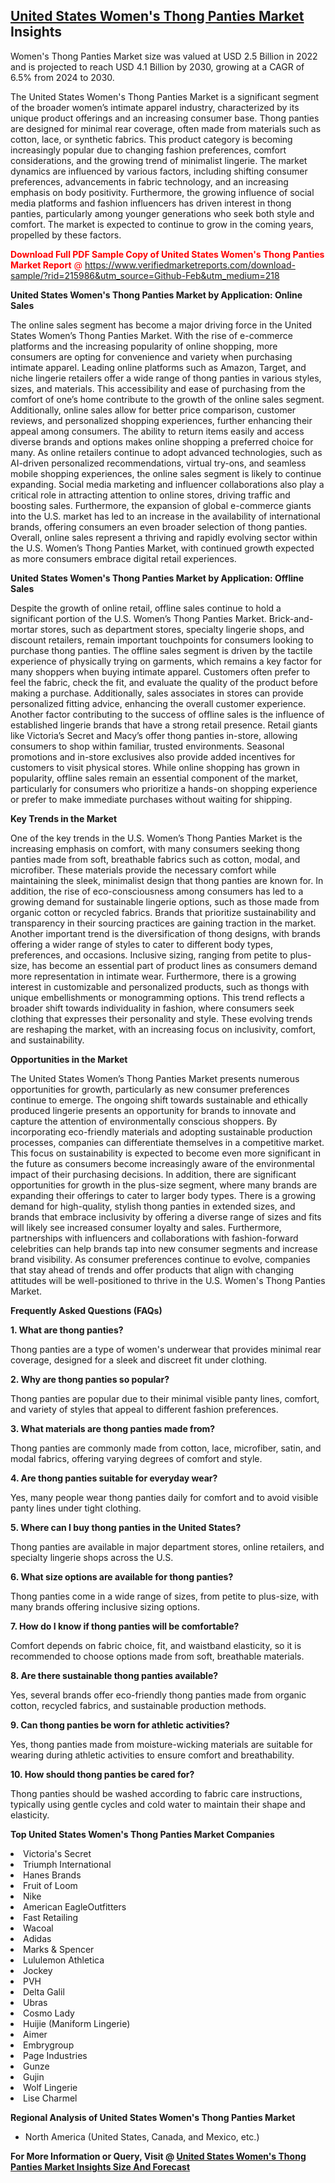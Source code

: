 <h2><a href="https://www.verifiedmarketreports.com/download-sample/?rid=215986&amp;utm_source=Github-Feb&amp;utm_medium=218" target="_blank">United States Women's Thong Panties Market</a> Insights</h2><p>Women's Thong Panties Market size was valued at USD 2.5 Billion in 2022 and is projected to reach USD 4.1 Billion by 2030, growing at a CAGR of 6.5% from 2024 to 2030.</p><p><p>The United States Women's Thong Panties Market is a significant segment of the broader women’s intimate apparel industry, characterized by its unique product offerings and an increasing consumer base. Thong panties are designed for minimal rear coverage, often made from materials such as cotton, lace, or synthetic fabrics. This product category is becoming increasingly popular due to changing fashion preferences, comfort considerations, and the growing trend of minimalist lingerie. The market dynamics are influenced by various factors, including shifting consumer preferences, advancements in fabric technology, and an increasing emphasis on body positivity. Furthermore, the growing influence of social media platforms and fashion influencers has driven interest in thong panties, particularly among younger generations who seek both style and comfort. The market is expected to continue to grow in the coming years, propelled by these factors. <p><span class=""><span style="color: #ff0000;"><strong>Download Full PDF Sample Copy of United States Women's Thong Panties Market Report</strong> @ </span><a href="https://www.verifiedmarketreports.com/download-sample/?rid=215986&amp;utm_source=Github-Feb&amp;utm_medium=218" target="_blank">https://www.verifiedmarketreports.com/download-sample/?rid=215986&amp;utm_source=Github-Feb&amp;utm_medium=218</a></span></p></p> <p><strong>United States Women's Thong Panties Market by Application: Online Sales</strong></p> <p>The online sales segment has become a major driving force in the United States Women’s Thong Panties Market. With the rise of e-commerce platforms and the increasing popularity of online shopping, more consumers are opting for convenience and variety when purchasing intimate apparel. Leading online platforms such as Amazon, Target, and niche lingerie retailers offer a wide range of thong panties in various styles, sizes, and materials. This accessibility and ease of purchasing from the comfort of one’s home contribute to the growth of the online sales segment. Additionally, online sales allow for better price comparison, customer reviews, and personalized shopping experiences, further enhancing their appeal among consumers. The ability to return items easily and access diverse brands and options makes online shopping a preferred choice for many. As online retailers continue to adopt advanced technologies, such as AI-driven personalized recommendations, virtual try-ons, and seamless mobile shopping experiences, the online sales segment is likely to continue expanding. Social media marketing and influencer collaborations also play a critical role in attracting attention to online stores, driving traffic and boosting sales. Furthermore, the expansion of global e-commerce giants into the U.S. market has led to an increase in the availability of international brands, offering consumers an even broader selection of thong panties. Overall, online sales represent a thriving and rapidly evolving sector within the U.S. Women’s Thong Panties Market, with continued growth expected as more consumers embrace digital retail experiences. <p><strong>United States Women's Thong Panties Market by Application: Offline Sales</strong></p> <p>Despite the growth of online retail, offline sales continue to hold a significant portion of the U.S. Women’s Thong Panties Market. Brick-and-mortar stores, such as department stores, specialty lingerie shops, and discount retailers, remain important touchpoints for consumers looking to purchase thong panties. The offline sales segment is driven by the tactile experience of physically trying on garments, which remains a key factor for many shoppers when buying intimate apparel. Customers often prefer to feel the fabric, check the fit, and evaluate the quality of the product before making a purchase. Additionally, sales associates in stores can provide personalized fitting advice, enhancing the overall customer experience. Another factor contributing to the success of offline sales is the influence of established lingerie brands that have a strong retail presence. Retail giants like Victoria’s Secret and Macy’s offer thong panties in-store, allowing consumers to shop within familiar, trusted environments. Seasonal promotions and in-store exclusives also provide added incentives for customers to visit physical stores. While online shopping has grown in popularity, offline sales remain an essential component of the market, particularly for consumers who prioritize a hands-on shopping experience or prefer to make immediate purchases without waiting for shipping. <p><strong>Key Trends in the Market</strong></p> <p>One of the key trends in the U.S. Women’s Thong Panties Market is the increasing emphasis on comfort, with many consumers seeking thong panties made from soft, breathable fabrics such as cotton, modal, and microfiber. These materials provide the necessary comfort while maintaining the sleek, minimalist design that thong panties are known for. In addition, the rise of eco-consciousness among consumers has led to a growing demand for sustainable lingerie options, such as those made from organic cotton or recycled fabrics. Brands that prioritize sustainability and transparency in their sourcing practices are gaining traction in the market. Another important trend is the diversification of thong designs, with brands offering a wider range of styles to cater to different body types, preferences, and occasions. Inclusive sizing, ranging from petite to plus-size, has become an essential part of product lines as consumers demand more representation in intimate wear. Furthermore, there is a growing interest in customizable and personalized products, such as thongs with unique embellishments or monogramming options. This trend reflects a broader shift towards individuality in fashion, where consumers seek clothing that expresses their personality and style. These evolving trends are reshaping the market, with an increasing focus on inclusivity, comfort, and sustainability. <p><strong>Opportunities in the Market</strong></p> <p>The United States Women’s Thong Panties Market presents numerous opportunities for growth, particularly as new consumer preferences continue to emerge. The ongoing shift towards sustainable and ethically produced lingerie presents an opportunity for brands to innovate and capture the attention of environmentally conscious shoppers. By incorporating eco-friendly materials and adopting sustainable production processes, companies can differentiate themselves in a competitive market. This focus on sustainability is expected to become even more significant in the future as consumers become increasingly aware of the environmental impact of their purchasing decisions. In addition, there are significant opportunities for growth in the plus-size segment, where many brands are expanding their offerings to cater to larger body types. There is a growing demand for high-quality, stylish thong panties in extended sizes, and brands that embrace inclusivity by offering a diverse range of sizes and fits will likely see increased consumer loyalty and sales. Furthermore, partnerships with influencers and collaborations with fashion-forward celebrities can help brands tap into new consumer segments and increase brand visibility. As consumer preferences continue to evolve, companies that stay ahead of trends and offer products that align with changing attitudes will be well-positioned to thrive in the U.S. Women's Thong Panties Market. <p><strong>Frequently Asked Questions (FAQs)</strong></p> <p><strong>1. What are thong panties?</strong></p> <p>Thong panties are a type of women's underwear that provides minimal rear coverage, designed for a sleek and discreet fit under clothing.</p> <p><strong>2. Why are thong panties so popular?</strong></p> <p>Thong panties are popular due to their minimal visible panty lines, comfort, and variety of styles that appeal to different fashion preferences.</p> <p><strong>3. What materials are thong panties made from?</strong></p> <p>Thong panties are commonly made from cotton, lace, microfiber, satin, and modal fabrics, offering varying degrees of comfort and style.</p> <p><strong>4. Are thong panties suitable for everyday wear?</strong></p> <p>Yes, many people wear thong panties daily for comfort and to avoid visible panty lines under tight clothing.</p> <p><strong>5. Where can I buy thong panties in the United States?</strong></p> <p>Thong panties are available in major department stores, online retailers, and specialty lingerie shops across the U.S.</p> <p><strong>6. What size options are available for thong panties?</strong></p> <p>Thong panties come in a wide range of sizes, from petite to plus-size, with many brands offering inclusive sizing options.</p> <p><strong>7. How do I know if thong panties will be comfortable?</strong></p> <p>Comfort depends on fabric choice, fit, and waistband elasticity, so it is recommended to choose options made from soft, breathable materials.</p> <p><strong>8. Are there sustainable thong panties available?</strong></p> <p>Yes, several brands offer eco-friendly thong panties made from organic cotton, recycled fabrics, and sustainable production methods.</p> <p><strong>9. Can thong panties be worn for athletic activities?</strong></p> <p>Yes, thong panties made from moisture-wicking materials are suitable for wearing during athletic activities to ensure comfort and breathability.</p> <p><strong>10. How should thong panties be cared for?</strong></p> <p>Thong panties should be washed according to fabric care instructions, typically using gentle cycles and cold water to maintain their shape and elasticity.</p></p><p><strong>Top United States Women's Thong Panties Market Companies</strong></p><div data-test-id=""><p><li>Victoria's Secret</li><li> Triumph International</li><li> Hanes Brands</li><li> Fruit of Loom</li><li> Nike</li><li> American EagleOutfitters</li><li> Fast Retailing</li><li> Wacoal</li><li> Adidas</li><li> Marks & Spencer</li><li> Lululemon Athletica</li><li> Jockey</li><li> PVH</li><li> Delta Galil</li><li> Ubras</li><li> Cosmo Lady</li><li> Huijie (Maniform Lingerie)</li><li> Aimer</li><li> Embrygroup</li><li> Page Industries</li><li> Gunze</li><li> Gujin</li><li> Wolf Lingerie</li><li> Lise Charmel</li></p><div><strong>Regional Analysis of&nbsp;United States Women's Thong Panties Market</strong></div><ul><li dir="ltr"><p dir="ltr">North America&nbsp;(United States, Canada, and Mexico, etc.)</p></li></ul><p><strong>For More Information or Query, Visit @&nbsp;</strong><strong><a href="https://www.verifiedmarketreports.com/product/women-s-thong-panties-market/?utm_source=Github-Feb&amp;utm_medium=218" target="_blank">United States Women's Thong Panties Market Insights Size And Forecast</a></strong></p></div>
